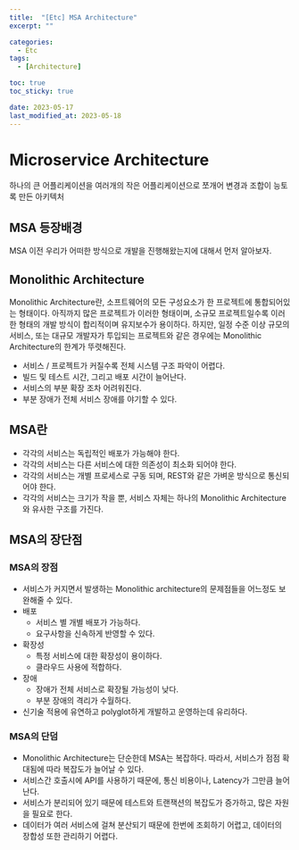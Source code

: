 ```yaml
---
title:  "[Etc] MSA Architecture" 
excerpt: ""

categories:
  - Etc
tags:
  - [Architecture]

toc: true
toc_sticky: true

date: 2023-05-17
last_modified_at: 2023-05-18
---
```


# Microservice Architecture
하나의 큰 어플리케이션을 여러개의 작은 어플리케이션으로 쪼개어 변경과 조합이 능토록 만든 아키텍처

## MSA 등장배경
MSA 이전 우리가 어떠한 방식으로 개발을 진행해왔는지에 대해서 먼저 알아보자.

## Monolithic Architecture
Monolithic Architecture란, 소프트웨어의 모든 구성요소가 한 프로젝트에 통합되어있는 형태이다. 
아직까지 많은 프로젝트가 이러한 형태이며, 소규모 프로젝트일수록 이러한 형태의 개발 방식이 합리적이며 유지보수가 용이하다.
하지만, 일정 수준 이상 규모의 서비스, 또는 대규모 개발자가 투입되는 프로젝트와 같은 경우에는 Monolithic Architecture의 한계가 뚜렷해진다.

*  서비스 / 프로젝트가 커질수록 전체 시스템 구조 파악이 어렵다.
*  빌드 및 테스트 시간, 그리고 배포 시간이 늘어난다.
*  서비스의 부분 확장 조차 어려워진다.
*  부분 장애가 전체 서비스 장애를 야기할 수 있다.

## MSA란
* 각각의 서비스는 독립적인 배포가 가능해야 한다.
* 각각의 서비스는 다른 서비스에 대한 의존성이 최소화 되어야 한다.
* 각각의 서비스는 개별 프로세스로 구동 되며, REST와 같은 가벼운 방식으로 통신되어야 한다.
* 각각의 서비스는 크기가 작을 뿐, 서비스 자체는 하나의 Monolithic Architecture와 유사한 구조를 가진다.

## MSA의 장단점
### MSA의 장점
* 서비스가 커지면서 발생하는 Monolithic architecture의 문제점들을 어느정도 보완해줄 수 있다.
* 배포
  * 서비스 별 개별 배포가 가능하다.
  * 요구사항을 신속하게 반영할 수 있다.
* 확장성
  * 특정 서비스에 대한 확장성이 용이하다.
  * 클라우드 사용에 적합하다.
* 장애
  * 장애가 전체 서비스로 확장될 가능성이 낮다.
  * 부분 장애의 격리가 수월하다.
* 신기술 적용에 유연하고 polyglot하게 개발하고 운영하는데 유리하다.

### MSA의 단덤
* Monolithic Architecture는 단순한데 MSA는 복잡하다. 따라서, 서비스가 점점 확대됨에 따라 복잡도가 늘어날 수 있다.
* 서비스간 호출시에 API를 사용하기 때문에, 통신 비용이나, Latency가 그만큼 늘어난다.
* 서비스가 분리되어 있기 때문에 테스트와 트랜잭션의 복잡도가 증가하고, 많은 자원을 필요로 한다.
* 데이터가 여러 서비스에 걸쳐 분산되기 때문에 한번에 조회하기 어렵고, 데이터의 장합성 또한 관리하기 어렵다.